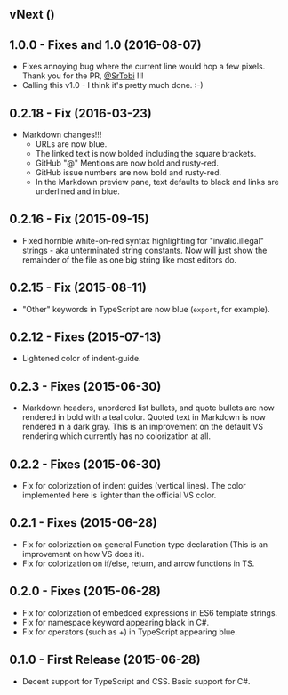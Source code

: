 ## vNext ()

## 1.0.0 - Fixes and 1.0 (2016-08-07)
  * Fixes annoying bug where the current line would hop a few pixels.  Thank you for the PR, [@SrTobi](https://github.com/SrTobi) !!!
  * Calling this v1.0 - I think it's pretty much done.  :-)

## 0.2.18 - Fix (2016-03-23)
  * Markdown changes!!!
    * URLs are now blue.
    * The linked text is now bolded including the square brackets.
    * GitHub "@" Mentions are now bold and rusty-red.
    * GitHub issue numbers are now bold and rusty-red.
    * In the Markdown preview pane, text defaults to black and links are underlined and in blue.

## 0.2.16 - Fix (2015-09-15)
  * Fixed horrible white-on-red syntax highlighting for "invalid.illegal" strings - aka unterminated string constants.  Now will just show the remainder of the file as one big string like most editors do.

## 0.2.15 - Fix (2015-08-11)
  * "Other" keywords in TypeScript are now blue (`export`, for example).

## 0.2.12 - Fixes (2015-07-13)
  * Lightened color of indent-guide.

## 0.2.3 - Fixes (2015-06-30)
  * Markdown headers, unordered list bullets, and quote bullets are now rendered in bold with a teal color.  Quoted text in Markdown is now rendered in a dark gray.  This is an improvement on the default VS rendering which currently has no colorization at all.

## 0.2.2 - Fixes (2015-06-30)
  * Fix for colorization of indent guides (vertical lines).  The color implemented here is lighter than the official VS color.

## 0.2.1 - Fixes (2015-06-28)
  * Fix for colorization on general Function type declaration (This is an improvement on how VS does it).
  * Fix for colorization on if/else, return, and arrow functions in TS.

## 0.2.0 - Fixes (2015-06-28)
  * Fix for colorization of embedded expressions in ES6 template strings.
  * Fix for namespace keyword appearing black in C#.
  * Fix for operators (such as +) in TypeScript appearing blue.

## 0.1.0 - First Release (2015-06-28)
  * Decent support for TypeScript and CSS.  Basic support for C#.
